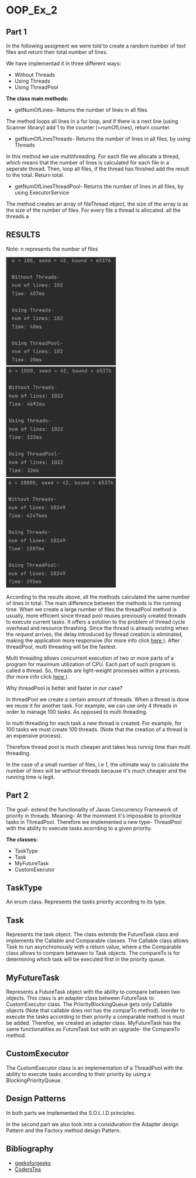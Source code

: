 # OOP_Ex_2

## Part 1

In the following assigment we were told to create a random number of text files and return their total number of lines.

We have implementad it in three different ways:
* Without Threads
* Using Threads
* Using ThreadPool

<b>The class main methods:</b>
* getNumOfLines- Returns the number of lines in all files

The method loops all lines in a for loop, and if there is a next line (using Scanner library) add 1 to the counter (=numOfLines), return counter.

* getNumOfLinesThreads- Returns the number of lines in all files, by using Threads 

In this method we use multithreading. For each file we allocate a thread, which means that the number of lines is calculated for each file in a seperate thread.
Then, loop all files, if the thread has finished add the result to the total. Return total.

* getNumOfLinesThreadPool- Returns the number of lines in all files, by using ExecutorService

The method creates an array of fileThread object, the size of the array is as the size of the number of files. For every file a thread is allocated.
all the threads a 


## RESULTS
Note: n represents the number of files

<img src=https://github.com/ChenLipschitz/OOP_Ex_2/blob/master/Images/100Files.png alt="100files"> <img src=https://github.com/ChenLipschitz/OOP_Ex_2/blob/master/Images/1000Files.png alt="1000files"> <img src=https://github.com/ChenLipschitz/OOP_Ex_2/blob/master/Images/10000Files.png alt="10000files">

According to the results above, all the methods calculated the same number of lines in total. The main difference between the methods is the running time.
When we create a large number of files the threadPool method is usually, more efficient since thread pool reuses previously created threads to execute current tasks.  It offers a solution to the problem of thread cycle overhead and resource thrashing. Since the thread is already existing when the request arrives, the delay introduced by thread creation is eliminated, making the application more responsive (for more info click <a href=https://www.geeksforgeeks.org/thread-pools-java/> here </a>).
After threadPool, multi threading will be the fastest.

Multi threading allows concurrent execution of two or more parts of a program for maximum utilization of CPU. Each part of such program is called a thread. So, threads are light-weight processes within a process. (for more info click <a href=https://www.geeksforgeeks.org/multithreading-in-java/> here </a>).

Why threadPool is better and faster in our case?

In threadPool we create a certain amount of threads. When a thread is done we reuse it for another task. For example, we can use only 4 threads in order to manage 100 tasks. As opposed to multi threading.

In multi threading for each task a new thread is created. For example, for 100 tasks we must create 100 threads. (Note that the creation of a thread is an expensive process).

Therefore thread pool is much cheaper and takes less runnig time than multi threading.

In the case of a small number of files, i.e 1, the ultimate way to calculate the number of lines will be without threads because it's much cheaper and the running time is legit.


## Part 2
The goal- extend the functionality of Javas Concurrency Framework of priority in threads.
Meaning- At the momment it's impossible to prioritize tasks in ThreadPool. Therefore we implemented a new type- ThreadPool with the ability to execute tasks acorrding to a given priority.

<b>The classes:</b>

* TaskType
* Task
* MyFutureTask
* CustomExecutor

## TaskType

An enum class. Represents the tasks priority according to its type.

## Task

Represents the task object. The class extends the FutureTask class and implements the Callable and Comparable classes.
The Callable class allows Task to run asynchronously with a return value, where a the Comparable class allows to compare betwwen to Task objects.
The compareTo is for determining which task will be executed first in the priority queue.

## MyFutureTask

Represents a FutureTask object with the ability to compare between two objects.
This class is an adapter class between FutureTask to CustomExecutor class.
The PriorityBlockingQueue gets only Callable objects (Note that callable does not has the comparTo method). Inorder to execute the tasks according to their priority a comparable method is must be added. Therefoe, we created an adapter class. MyFutureTask has the same functionalities as FutureTask but with an upgrade- the CompareTo method.

## CustomExecutor

The CustomExecutor class is an implementation of a ThreadPool with the ability to execute tasks according to their priority by using a BlockingPriorityQueue.

## Design Patterns

In both parts we implemented the S.O.L.I.D principles.

In the second part we also took into a considuration the Adapter design Pattern and the Factory method design Pattern.

## Bibliography
* <a href=https://www.geeksforgeeks.org/thread-pools-java/> geeksforgeeks </a>
* <a href=https://coderstea.in/post/java/using-thread-pool-in-java-to-recycle-the-threads/> CodersTea </a>
